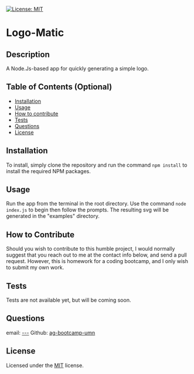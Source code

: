 
  [![License: MIT](https://img.shields.io/badge/License-MIT-yellow.svg)](https://opensource.org/licenses/MIT)
  # Logo-Matic
  
  ## Description
  A Node.Js-based app for quickly generating a simple logo.
  
  ## Table of Contents (Optional)
  
  - [Installation](#installation)
  - [Usage](#usage)
  - [How to contribute](#how-to-contribute)
  - [Tests](#tests)
  - [Questions](#questions)
  - [License](#license)
  
  ## Installation
  To install, simply clone the repository and run the command `npm install` to install the required NPM packages.
  
  ## Usage
  Run the app from the terminal in the root directory. Use the command `node index.js` to begin then follow the prompts. The resulting svg will be generated in the "examples" directory.
  
  ## How to Contribute
  Should you wish to contribute to this humble project, I would normally suggest that you reach out to me at the contact info below, and send a pull request. However, this is homework for a coding bootcamp, and I only wish to submit my own work.
  
  ## Tests
  Tests are not available yet, but will be coming soon.
  
  ## Questions
  email: [---](---)
  Github: [ag-bootcamp-umn](https://github.com/ag-bootcamp-umn)

  ## License
  Licensed under the [MIT](https://opensource.org/license/mit/) license.
  
  